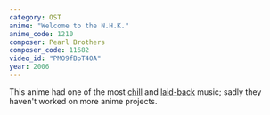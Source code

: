 ```yaml
---
category: OST
anime: "Welcome to the N.H.K."
anime_code: 1210
composer: Pearl Brothers
composer_code: 11682
video_id: "PMO9fBpT40A"
year: 2006
---
```

This anime had one of the most <a href="https://youtu.be/TCqaZm6HBmU">chill</a> and <a href="https://youtu.be/BLeVEDj5BE0">laid-back</a> music; sadly they haven't worked on more anime projects.